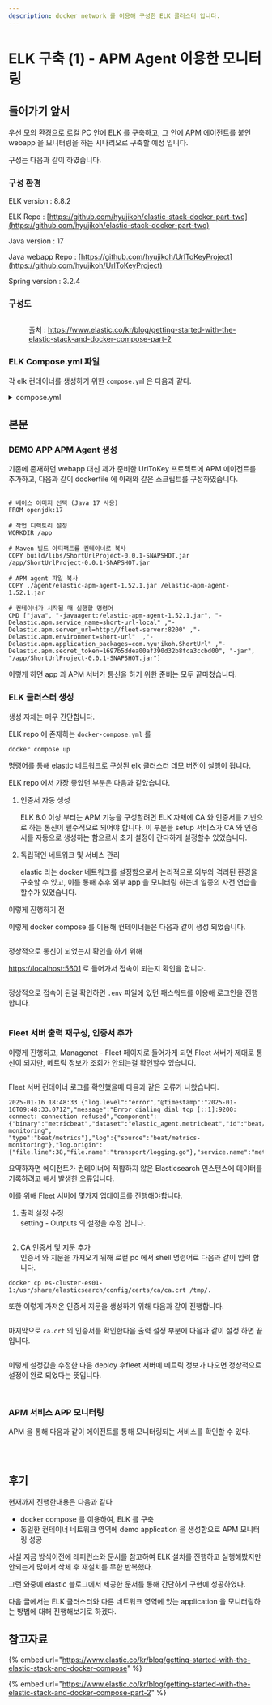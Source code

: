 ```yaml
---
description: docker network 를 이용해 구성한 ELK 클러스터 입니다.
---
```


# ELK 구축 (1) - APM Agent 이용한 모니터링

## 들어가기 앞서

우선 모의 환경으로 로컬 PC 안에 ELK 를 구축하고, 그 안에 APM 에이전트를 붙인 webapp 을 모니터링을 하는 시나리오로 구축할 예정 입니다.

구성는 다음과 같이 하였습니다.

### 구성 환경

ELK version : 8.8.2

ELK Repo : [https://github.com/hyujikoh/elastic-stack-docker-part-two](https://github.com/hyujikoh/elastic-stack-docker-part-two)

Java version : 17

Java webapp Repo : [https://github.com/hyujikoh/UrlToKeyProject](https://github.com/hyujikoh/UrlToKeyProject)

Spring version : 3.2.4



### 구성도

<figure><img src="../../.gitbook/assets/Screenshot_2023-10-10_at_9.10.39_AM.png" alt=""><figcaption><p>출처 : <a href="https://www.elastic.co/kr/blog/getting-started-with-the-elastic-stack-and-docker-compose-part-2">https://www.elastic.co/kr/blog/getting-started-with-the-elastic-stack-and-docker-compose-part-2</a></p></figcaption></figure>



### ELK Compose.yml 파일

각 elk 컨테이너를 생성하기 위한  `compose.ym`l 은 다음과 같다.

<details>

<summary>compose.yml</summary>

```yaml
version: "3.8"  # Docker Compose 버전

volumes: # 데이터 영구 저장 볼륨 정의 
  certs:
    driver: local
  esdata01:
    driver: local
  kibanadata:
    driver: local
  metricbeatdata01:
    driver: local
  filebeatdata01:
    driver: local
  logstashdata01:
    driver: local
  fleetserverdata:
    driver: local

networks:
  default:
    name: elastic # ELK 서비스가 통신할 네트워크 이름
    external: false


services:
  setup:
    image: docker.elastic.co/elasticsearch/elasticsearch:${STACK_VERSION}
    volumes:
      - certs:/usr/share/elasticsearch/config/certs # 인증서 볼륨 마운트
    user: "0" # 권한 설정을 위한 루트 사용자로 실행 
    command: >
      bash -c '
        if [ x${ELASTIC_PASSWORD} == x ]; then
          echo "Set the ELASTIC_PASSWORD environment variable in the .env file";
          exit 1;
        elif [ x${KIBANA_PASSWORD} == x ]; then
          echo "Set the KIBANA_PASSWORD environment variable in the .env file";
          exit 1;
        fi;
        if [ ! -f config/certs/ca.zip ]; then
          echo "Creating CA";
          bin/elasticsearch-certutil ca --silent --pem -out config/certs/ca.zip;
          unzip config/certs/ca.zip -d config/certs;
        fi;
        if [ ! -f config/certs/certs.zip ]; then
          echo "Creating certs";
          echo -ne \
          "instances:\n"\
          "  - name: es01\n"\
          "    dns:\n"\
          "      - es01\n"\
          "      - localhost\n"\
          "    ip:\n"\
          "      - 127.0.0.1\n"\
          "  - name: kibana\n"\
          "    dns:\n"\
          "      - kibana\n"\
          "      - localhost\n"\
          "    ip:\n"\
          "      - 127.0.0.1\n"\
          "  - name: fleet-server\n"\
          "    dns:\n"\
          "      - fleet-server\n"\
          "      - localhost\n"\
          "    ip:\n"\
          "      - 127.0.0.1\n"\
          > config/certs/instances.yml;
          bin/elasticsearch-certutil cert --silent --pem -out config/certs/certs.zip --in config/certs/instances.yml --ca-cert config/certs/ca/ca.crt --ca-key config/certs/ca/ca.key;
          unzip config/certs/certs.zip -d config/certs;
        fi;
        echo "Setting file permissions"
        chown -R root:root config/certs;
        find . -type d -exec chmod 750 \{\} \;;
        find . -type f -exec chmod 640 \{\} \;;
        echo "Waiting for Elasticsearch availability";
        until curl -s --cacert config/certs/ca/ca.crt https://es01:9200 | grep -q "missing authentication credentials"; do sleep 30; done;
        echo "Setting kibana_system password";
        until curl -s -X POST --cacert config/certs/ca/ca.crt -u "elastic:${ELASTIC_PASSWORD}" -H "Content-Type: application/json" https://es01:9200/_security/user/kibana_system/_password -d "{\"password\":\"${KIBANA_PASSWORD}\"}" | grep -q "^{}"; do sleep 10; done;
        echo "All done!";
      '
    # Elasticsearch와 Kibana 비밀번호 설정 수행을 위한 script
     
    # 인증서 생성 여부 확인하기 위한 test
    healthcheck:
      test: ["CMD-SHELL", "[ -f config/certs/es01/es01.crt ]"]
      interval: 1s
      timeout: 5s
      retries: 120


  es01:
    depends_on:
      setup:
        condition: service_healthy # Setup 서비스가 준비 되기 전까지 실행 X
    image: docker.elastic.co/elasticsearch/elasticsearch:${STACK_VERSION}
    labels:
      co.elastic.logs/module: elasticsearch
    volumes:
      - certs:/usr/share/elasticsearch/config/certs
      - esdata01:/usr/share/elasticsearch/data
    ports:
      - ${ES_PORT}:9200
      
    # elasticsearch 설정 
    environment: 
      - node.name=es01
      - cluster.name=${CLUSTER_NAME}
      - discovery.type=single-node
      - ELASTIC_PASSWORD=${ELASTIC_PASSWORD}
      - bootstrap.memory_lock=true
      - xpack.security.enabled=true
      - xpack.security.http.ssl.enabled=true
      - xpack.security.http.ssl.key=certs/es01/es01.key
      - xpack.security.http.ssl.certificate=certs/es01/es01.crt
      - xpack.security.http.ssl.certificate_authorities=certs/ca/ca.crt
      - xpack.security.transport.ssl.enabled=true
      - xpack.security.transport.ssl.key=certs/es01/es01.key
      - xpack.security.transport.ssl.certificate=certs/es01/es01.crt
      - xpack.security.transport.ssl.certificate_authorities=certs/ca/ca.crt
      - xpack.security.transport.ssl.verification_mode=certificate
      - xpack.license.self_generated.type=${LICENSE}
    mem_limit: ${ES_MEM_LIMIT}
    ulimits:
      memlock:
        soft: -1
        hard: -1
    healthcheck:
      test:
        [
          "CMD-SHELL",
          "curl -s --cacert config/certs/ca/ca.crt https://localhost:9200 | grep -q 'missing authentication credentials'",
        ]
      interval: 10s
      timeout: 10s
      retries: 120

  kibana:
    depends_on:
      es01:
        condition: service_healthy
    image: docker.elastic.co/kibana/kibana:${STACK_VERSION}
    labels:
      co.elastic.logs/module: kibana
    volumes:
      - certs:/usr/share/kibana/config/certs
      - kibanadata:/usr/share/kibana/data
      - ./kibana.yml:/usr/share/kibana/config/kibana.yml:ro
    ports:
      - ${KIBANA_PORT}:5601
    environment:
      - SERVERNAME=kibana
      - ELASTICSEARCH_HOSTS=https://es01:9200
      - ELASTICSEARCH_USERNAME=kibana_system
      - ELASTICSEARCH_PASSWORD=${KIBANA_PASSWORD}
      - ELASTICSEARCH_SSL_CERTIFICATEAUTHORITIES=config/certs/ca/ca.crt
      - XPACK_SECURITY_ENCRYPTIONKEY=${ENCRYPTION_KEY}
      - XPACK_ENCRYPTEDSAVEDOBJECTS_ENCRYPTIONKEY=${ENCRYPTION_KEY}
      - XPACK_REPORTING_ENCRYPTIONKEY=${ENCRYPTION_KEY}
      - XPACK_REPORTING_KIBANASERVER_HOSTNAME=localhost
      - SERVER_SSL_ENABLED=true
      - SERVER_SSL_CERTIFICATE=config/certs/kibana/kibana.crt
      - SERVER_SSL_KEY=config/certs/kibana/kibana.key
      - SERVER_SSL_CERTIFICATEAUTHORITIES=config/certs/ca/ca.crt
      - ELASTIC_APM_SECRET_TOKEN=${ELASTIC_APM_SECRET_TOKEN}
    mem_limit: ${KB_MEM_LIMIT}
    healthcheck:
      test:
        [
          "CMD-SHELL",
          "curl -I -s --cacert config/certs/ca/ca.crt https://localhost:5601 | grep -q 'HTTP/1.1 302 Found'",
        ]
      interval: 10s
      timeout: 10s
      retries: 120

  metricbeat01:
    depends_on:
      es01:
        condition: service_healthy
      kibana:
        condition: service_healthy
    image: docker.elastic.co/beats/metricbeat:${STACK_VERSION}
    user: root
    volumes:
      - certs:/usr/share/metricbeat/certs
      - metricbeatdata01:/usr/share/metricbeat/data
      - "./metricbeat.yml:/usr/share/metricbeat/metricbeat.yml:ro"
      - "/var/run/docker.sock:/var/run/docker.sock:ro"
      - "/sys/fs/cgroup:/hostfs/sys/fs/cgroup:ro"
      - "/proc:/hostfs/proc:ro"
      - "/:/hostfs:ro"
    environment:
      - ELASTIC_USER=elastic
      - ELASTIC_PASSWORD=${ELASTIC_PASSWORD}
      - ELASTIC_HOSTS=https://es01:9200
      - KIBANA_HOSTS=https://kibana:5601
      - LOGSTASH_HOSTS=http://logstash01:9600
      - CA_CERT=certs/ca/ca.crt
      - ES_CERT=certs/es01/es01.crt
      - ES_KEY=certs/es01/es01.key
      - KB_CERT=certs/kibana/kibana.crt
      - KB_KEY=certs/kibana/kibana.key
    command:
      -strict.perms=false

  filebeat01:
    depends_on:
      es01:
        condition: service_healthy
    image: docker.elastic.co/beats/filebeat:${STACK_VERSION}
    user: root
    volumes:
      - certs:/usr/share/filebeat/certs
      - filebeatdata01:/usr/share/filebeat/data
      - "./filebeat_ingest_data/:/usr/share/filebeat/ingest_data/"
      - "./filebeat.yml:/usr/share/filebeat/filebeat.yml:ro"
      - "/var/lib/docker/containers:/var/lib/docker/containers:ro"
      - "/var/run/docker.sock:/var/run/docker.sock:ro"
    environment:
      - ELASTIC_USER=elastic
      - ELASTIC_PASSWORD=${ELASTIC_PASSWORD}
      - ELASTIC_HOSTS=https://es01:9200
      - KIBANA_HOSTS=https://kibana:5601
      - LOGSTASH_HOSTS=http://logstash01:9600
      - CA_CERT=certs/ca/ca.crt
    command:
      -strict.perms=false

  logstash01:
    depends_on:
      es01:
        condition: service_healthy
      kibana:
        condition: service_healthy
    image: docker.elastic.co/logstash/logstash:${STACK_VERSION}
    labels:
      co.elastic.logs/module: logstash
    user: root
    volumes:
      - certs:/usr/share/logstash/certs
      - logstashdata01:/usr/share/logstash/data
      - "./logstash_ingest_data/:/usr/share/logstash/ingest_data/"
      - "./logstash.conf:/usr/share/logstash/pipeline/logstash.conf:ro"
    environment:
      - xpack.monitoring.enabled=false
      - ELASTIC_USER=elastic
      - ELASTIC_PASSWORD=${ELASTIC_PASSWORD}
      - ELASTIC_HOSTS=https://es01:9200

  fleet-server:
    depends_on:
      kibana:
        condition: service_healthy
      es01:
        condition: service_healthy
    image: docker.elastic.co/beats/elastic-agent:${STACK_VERSION}
    volumes:
      - certs:/certs
      - fleetserverdata:/usr/share/elastic-agent
      - "/var/lib/docker/containers:/var/lib/docker/containers:ro"
      - "/var/run/docker.sock:/var/run/docker.sock:ro"
      - "/sys/fs/cgroup:/hostfs/sys/fs/cgroup:ro"
      - "/proc:/hostfs/proc:ro"
      - "/:/hostfs:ro"
    ports:
      - ${FLEET_PORT}:8220
      - ${APMSERVER_PORT}:8200
    user: root
    environment:
      - SSL_CERTIFICATE_AUTHORITIES=/certs/ca/ca.crt
      - CERTIFICATE_AUTHORITIES=/certs/ca/ca.crt
      - FLEET_CA=/certs/ca/ca.crt
      - FLEET_ENROLL=1
      - FLEET_INSECURE=true
      - FLEET_SERVER_ELASTICSEARCH_CA=/certs/ca/ca.crt
      - FLEET_SERVER_ELASTICSEARCH_HOST=https://es01:9200
      - FLEET_SERVER_ELASTICSEARCH_INSECURE=true
      - FLEET_SERVER_ENABLE=1
      - FLEET_SERVER_CERT=/certs/fleet-server/fleet-server.crt
      - FLEET_SERVER_CERT_KEY=/certs/fleet-server/fleet-server.key
      - FLEET_SERVER_INSECURE_HTTP=true
      - FLEET_SERVER_POLICY_ID=fleet-server-policy
      - FLEET_URL=https://fleet-server:8220
      - KIBANA_FLEET_CA=/certs/ca/ca.crt
      - KIBANA_FLEET_SETUP=1
      - KIBANA_FLEET_USERNAME=elastic
      - KIBANA_FLEET_PASSWORD=${ELASTIC_PASSWORD}
      - KIBANA_HOST=https://kibana:5601

  demo-app:
    build:
      context: UrlToKeyProject
    volumes:
      - "/var/lib/docker/containers:/var/lib/docker/containers:ro"
      - "/var/run/docker.sock:/var/run/docker.sock:ro"
      - "/sys/fs/cgroup:/hostfs/sys/fs/cgroup:ro"
      - "/proc:/hostfs/proc:ro"
      - "/:/hostfs:ro"
    ports:
      - 9000:9000
```



</details>





## 본문

### DEMO APP APM Agent 생성

기존에 존재하던 webapp 대신 제가 준비한 UrlToKey 프로젝트에 APM 에이전트를 추가하고, 다음과 같이 dockerfile 에 아래와 같은 스크립트를 구성하였습니다.

<div align="center"><figure><img src="../../.gitbook/assets/image.png" alt=""><figcaption></figcaption></figure></div>

```docker
# 베이스 이미지 선택 (Java 17 사용)
FROM openjdk:17

# 작업 디렉토리 설정
WORKDIR /app

# Maven 빌드 아티팩트를 컨테이너로 복사
COPY build/libs/ShortUrlProject-0.0.1-SNAPSHOT.jar /app/ShortUrlProject-0.0.1-SNAPSHOT.jar

# APM agent 파일 복사
COPY ./agent/elastic-apm-agent-1.52.1.jar /elastic-apm-agent-1.52.1.jar

# 컨테이너가 시작될 때 실행할 명령어
CMD ["java", "-javaagent:/elastic-apm-agent-1.52.1.jar", "-Delastic.apm.service_name=short-url-local" ,"-Delastic.apm.server_url=http://fleet-server:8200" ,"-Delastic.apm.environment=short-url"  ,"-Delastic.apm.application_packages=com.hyujikoh.ShortUrl" ,"-Delastic.apm.secret_token=1697b5ddea00af390d32b8fca3ccbd00", "-jar", "/app/ShortUrlProject-0.0.1-SNAPSHOT.jar"]
```

이렇게 하면 app 과 APM 서버가 통신을 하기 위한 준비는 모두 끝마쳤습니다.

### ELK 클러스터 생성

생성 자체는 매우 간단합니다.

ELK repo 에 존재하는 `docker-compose.yml` 를

```bash
docker compose up
```

명령어를 통해 elastic 네트워크로 구성된 elk 클러스터 데모 버전이 실행이 됩니다.

ELK repo 에서 가장 좋았던 부분은 다음과 같았습니다.

1.  인증서 자동 생성

    ELK 8.0 이상 부터는 APM 기능을 구성할려면 ELK 자체에 CA 와 인증서를 기반으로 하는 통신이 필수적으로 되어야 합니다. 이 부분을 setup 서비스가 CA 와 인증서를 자동으로 생성하는 함으로서 초기 설정이 간다하게 설정할수 있었습니다.
2.  독립적인 네트워크 및 서비스 관리

    elastic 라는 docker 네트워크를 설정함으로서 논리적으로 외부와 격리된 환경을 구축할 수 있고, 이를 통해 추후 외부 app 을 모니터링 하는데 일종의 사전 연습을 할수가 있었습니다.

이렇게 진행하기 전

이렇게 docker compose 를 이용해 컨테이너들은 다음과 같이 생성 되었습니다.

<figure><img src="../../.gitbook/assets/image (2).png" alt=""><figcaption></figcaption></figure>

정상적으로 통신이 되었는지 확인을 하기 위해

[https://localhost:5601](https://localhost:5601) 로 들어가서 접속이 되는지 확인을 합니다.

<figure><img src="../../.gitbook/assets/image (3).png" alt=""><figcaption></figcaption></figure>



정상적으로 접속이 된걸 확인하면 `.env` 파일에 있던 패스워드를 이용해 로그인을 진행합니다.

<figure><img src="../../.gitbook/assets/image (4).png" alt=""><figcaption></figcaption></figure>



### Fleet 서버 출력 재구성, 인증서 추가

이렇게 진행하고, Managenet - Fleet 페이지로 들어가게 되면 Fleet 서버가 제대로 통신이 되지만, 메트릭 정보가 조회가 안되는걸 확인할수 있습니다.

<figure><img src="../../.gitbook/assets/image (5).png" alt=""><figcaption></figcaption></figure>

Fleet 서버 컨테이너 로그를 확인했을때 다음과 같은 오류가 나왔습니다.

```docker
2025-01-16 18:48:33 {"log.level":"error","@timestamp":"2025-01-16T09:48:33.071Z","message":"Error dialing dial tcp [::1]:9200: connect: connection refused","component":{"binary":"metricbeat","dataset":"elastic_agent.metricbeat","id":"beat/metrics-monitoring",
"type":"beat/metrics"},"log":{"source":"beat/metrics-monitoring"},"log.origin":{"file.line":38,"file.name":"transport/logging.go"},"service.name":"metricbeat","network":"tcp","log.logger":"esclientleg","address":"localhost:9200","ecs.version":"1.6.0","ecs.version":"1.6.0"}
```

요약하자면 에이전트가 컨테이너에 적합하지 않은 Elasticsearch 인스턴스에 데이터를 기록하려고 해서 발생한 오류입니다.

이를 위해 Fleet 서버에 몇가지 업데이트를 진행해야합니다.



1. 출력 설정 수정\
   setting - Outputs 의 설정을 수정 합니다.&#x20;

<figure><img src="../../.gitbook/assets/image (7).png" alt=""><figcaption></figcaption></figure>

2. CA 인증서 및 지문 추가\
   인증서 와 지문을 가져오기 위해 로컬 pc 에서 shell 명령어로 다음과 같이 입력 합니다.

```docker
docker cp es-cluster-es01-1:/usr/share/elasticsearch/config/certs/ca/ca.crt /tmp/.
```

또한 이렇게 가져온 인증서 지문을 생성하기 위해 다음과 같이 진행합니다.

<figure><img src="../../.gitbook/assets/image (8).png" alt=""><figcaption></figcaption></figure>

마지막으로 `ca.crt` 의 인증서를 확인한다음 출력 설정 부분에 다음과 같이 설정 하면 끝입니다.

<figure><img src="../../.gitbook/assets/image (9).png" alt=""><figcaption></figcaption></figure>

이렇게 설정값을 수정한 다음 deploy 후fleet 서버에 메트릭 정보가 나오면 정상적으로 설정이 완료 되었다는 뜻입니다.

<figure><img src="../../.gitbook/assets/image (10).png" alt=""><figcaption></figcaption></figure>

<figure><img src="../../.gitbook/assets/image (11).png" alt=""><figcaption></figcaption></figure>



### APM 서비스 APP 모니터링

APM 을 통해 다음과 같이 에이전트를 통해 모니터링되는 서비스를 확인할 수 있다.

<figure><img src="../../.gitbook/assets/image (35).png" alt=""><figcaption></figcaption></figure>

<figure><img src="../../.gitbook/assets/image (36).png" alt=""><figcaption></figcaption></figure>

<figure><img src="../../.gitbook/assets/image (37).png" alt=""><figcaption></figcaption></figure>



## 후기

현재까지 진행한내용은 다음과 같다

* docker compose 를 이용하여, ELK 를 구축
* 동일한 컨테이너 네트워크 영역에 demo application 을 생성함으로 APM 모니터링 성공

사실 지금 방식이전에 레퍼런스와 문서를 참고하여 ELK 설치를 진행하고 실행해봤지만 \
안되는게 많아서 삭체 후 재설치를 무한 반복했다.&#x20;

그런 와중에 elastic 블로그에서 제공한 문서를 통해 간단하게 구현에 성공하였다.

다음 글에서는 ELK 클러스터와 다른 네트워크 영역에 있는 application 을 모니터링하는 방법에 대해 진행해보기로 하겠다.







## 참고자료

{% embed url="https://www.elastic.co/kr/blog/getting-started-with-the-elastic-stack-and-docker-compose" %}

{% embed url="https://www.elastic.co/kr/blog/getting-started-with-the-elastic-stack-and-docker-compose-part-2" %}

